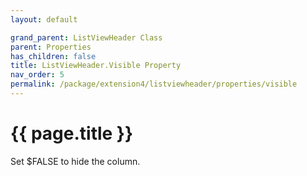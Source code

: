 ```yaml
---
layout: default

grand_parent: ListViewHeader Class
parent: Properties
has_children: false
title: ListViewHeader.Visible Property
nav_order: 5
permalink: /package/extension4/listviewheader/properties/visible
---
```

# {{ page.title }}

Set $FALSE to hide the column.
